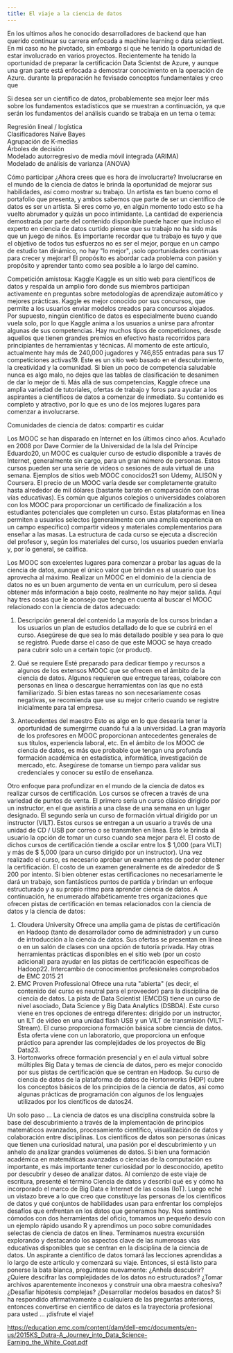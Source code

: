 ```yaml
---
title: El viaje a la ciencia de datos
---
```

En los ultimos años he conocido desarrolladores de backend que han querido continuar su carrera enfocada a machine learning o data scientiest. En mi caso no he pivotado, sin embargo si que he tenido la oportunidad de estar involucrado en varios proyectos. Recientemente ha tenido la oportunidad de preparar la certificación Data Scientst de Azure, y aunque una gran parte está enfocada a demostrar conocimiento en la operación de Azure. durante la preparación he fevisado conceptos fundamentales y creo que 

Si desea ser un científico de datos, probablemente sea mejor leer más sobre los fundamentos estadísticos que se muestran a continuación, ya que serán los
fundamentos del análisis cuando se trabaja en un tema o tema:

Regresión lineal / logística  
Clasificadores Naïve Bayes  
Agrupación de K-medias  
Árboles de decisión  
Modelado autorregresivo de media móvil integrada (ARIMA)  
Modelado de análisis de varianza (ANOVA)  

Cómo participar
¿Ahora crees que es hora de involucrarte? Involucrarse en el mundo de la ciencia de datos le brinda la oportunidad de mejorar sus habilidades, así como mostrar su trabajo. Un artista es tan bueno como el portafolio que presenta, y ambos sabemos que parte de ser un científico de datos es ser un artista. Si eres como yo, en algún momento todo esto se ha vuelto abrumador y quizás un poco intimidante. La cantidad de experiencia demostrada por parte del contenido disponible puede hacer que incluso el experto en ciencia de datos curtido piense que su trabajo no ha sido más que un juego de niños. Es importante recordar que tu trabajo es tuyo y que el objetivo de todos tus esfuerzos no es ser el mejor, porque en un campo de estudio tan dinámico, no hay "lo mejor", ¡solo oportunidades continuas para crecer y mejorar! El propósito es abordar cada problema con pasión y propósito y aprender tanto como sea posible a lo largo del camino.

Competición amistosa: Kaggle
Kaggle es un sitio web para científicos de datos y respalda un amplio foro donde sus miembros participan activamente en preguntas sobre metodologías de aprendizaje automático y mejores prácticas. Kaggle es mejor conocido por sus concursos, que permite a los usuarios enviar modelos creados para concursos alojados. Por supuesto, ningún científico de datos es especialmente bueno cuando vuela solo, por lo que Kaggle anima a los usuarios a unirse para afrontar algunas de sus competencias. Hay muchos tipos de competiciones, desde aquellos que tienen grandes premios en efectivo hasta recorridos para principiantes de herramientas y técnicas. Al momento de este artículo, actualmente hay más de 240,000 jugadores y 746,855 entradas para sus 17 competiciones activas19. Este es un sitio web basado en el descubrimiento, la creatividad y la comunidad. Si bien un poco de competencia saludable nunca es algo malo, no dejes que las tablas de clasificación te desanimen de dar lo mejor de ti.
Más allá de sus competencias, Kaggle ofrece una amplia variedad de tutoriales, ofertas de trabajo y foros para ayudar a los aspirantes a científicos de datos a comenzar de inmediato. Su contenido es completo y atractivo, por lo que es uno de los mejores lugares para comenzar a involucrarse.

Comunidades de ciencia de datos: compartir es cuidar

Los MOOC se han disparado en Internet en los últimos cinco años. Acuñado en 2008 por Dave Cormier de la Universidad de la Isla del Príncipe Eduardo20, un MOOC es cualquier curso de estudio disponible a través de Internet, generalmente sin cargo, para un gran número de personas. Estos cursos pueden ser una serie de videos o sesiones de aula virtual de una semana. Ejemplos de sitios web MOOC conocidos21 son Udemy, ALISON y Coursera. El precio de un MOOC varía desde ser completamente gratuito hasta alrededor de mil dólares (bastante barato en comparación con otras vías educativas). Es común que algunos colegios o universidades colaboren con los MOOC para proporcionar un certificado de finalización a los estudiantes potenciales que completen un curso. Estas plataformas en línea permiten a usuarios selectos (generalmente con una amplia experiencia en un campo específico) compartir videos y materiales complementarios para enseñar a las masas. La estructura de cada curso se ejecuta a discreción del profesor y, según los materiales del curso, los usuarios pueden enviarla y, por lo general, se califica.

Los MOOC son excelentes lugares para comenzar a probar las aguas de la ciencia de datos, aunque el único valor que brindan es al usuario que los aprovecha al máximo. Realizar un MOOC en el dominio de la ciencia de datos no es un buen argumento de venta en un currículum, pero si desea obtener más información a bajo costo, realmente no hay mejor salida. Aquí hay tres cosas que le aconsejo que tenga en cuenta al buscar el MOOC relacionado con la ciencia de datos adecuado:

1. Descripción general del contenido La mayoría de los cursos brindan a los usuarios un plan de estudios detallado de lo que se cubrirá en el curso. Asegúrese de que sea lo más detallado posible y sea para lo que se registró. Puede darse el caso de que este MOOC se haya creado para cubrir solo un  a certain topic (or product).

2. Qué se requiere Esté preparado para dedicar tiempo y recursos a algunos de los extensos MOOC que se ofrecen en el ámbito de la ciencia de datos. Algunos requieren que entregue tareas, colabore con personas en línea o descargue herramientas con las que no está familiarizado. Si bien estas tareas no son necesariamente cosas negativas, se recomienda que use su mejor criterio cuando se registre inicialmente para tal empresa.

3. Antecedentes del maestro Esto es algo en lo que desearía tener la oportunidad de sumergirme cuando fui a la universidad. La gran mayoría de los profesores en MOOC proporcionan antecedentes generales de sus títulos, experiencia laboral, etc. En el ámbito de los MOOC de ciencia de datos, es más que probable que tengan una profunda formación académica en estadística, informática, investigación de mercado, etc. Asegúrese de tomarse un tiempo para validar sus credenciales y conocer su estilo de enseñanza.

Otro enfoque para profundizar en el mundo de la ciencia de datos es realizar cursos de certificación. Los cursos se ofrecen a través de una variedad de puntos de venta. El primero sería un curso clásico dirigido por un instructor, en el que asistiría a una clase de una semana en un lugar designado. El segundo sería un curso de formación virtual dirigido por un instructor (VILT). Estos cursos se entregan a un usuario a través de una unidad de CD / USB por correo o se transmiten en línea. Esto le brinda al usuario la opción de tomar un curso cuando sea mejor para él. El costo de dichos cursos de certificación tiende a oscilar entre los $ 1,000 (para VILT) y más de $ 5,000 (para un curso dirigido por un instructor). Una vez realizado el curso, es necesario aprobar un examen antes de poder obtener la certificación. El costo de un examen generalmente es de alrededor de $ 200 por intento. Si bien obtener estas certificaciones no necesariamente le dará un trabajo, son fantásticos puntos de partida y brindan un enfoque estructurado y a su propio ritmo para aprender ciencia de datos.
A continuación, he enumerado alfabéticamente tres organizaciones que ofrecen pistas de certificación en temas relacionados con la ciencia de datos y la ciencia de datos:
1. Cloudera University Ofrece una amplia gama de pistas de certificación en Hadoop (tanto de desarrollador como de administrador) y un curso de introducción a la ciencia de datos. Sus ofertas se presentan en línea o en un salón de clases con una opción de tutoría privada. Hay otras herramientas prácticas disponibles en el sitio web (por un costo adicional) para ayudar en las pistas de certificación específicas de Hadoop22.
 Intercambio de conocimientos profesionales comprobados de EMC 2015 21
2. EMC Proven Professional Ofrece una ruta "abierta" (es decir, el contenido del curso es neutral para el proveedor) para la disciplina de ciencia de datos. La pista de Data Scientist (EMCDS) tiene un curso de nivel asociado, Data Science y Big Data Analytics (DSBDA). Este curso viene en tres opciones de entrega diferentes: dirigido por un instructor, un ILT de video en una unidad flash USB y un VILT de transmisión (VILT-Stream). El curso proporciona formación básica sobre ciencia de datos. Esta oferta viene con un laboratorio, que proporciona un enfoque práctico para aprender las complejidades de los proyectos de Big Data23.
3. Hortonworks ofrece formación presencial y en el aula virtual sobre múltiples Big Data
y temas de ciencia de datos, pero es mejor conocido por sus pistas de certificación que se centran en Hadoop. Su curso de ciencia de datos de la plataforma de datos de Hortonworks (HDP) cubre los conceptos básicos de los principios de la ciencia de datos, así como algunas prácticas de programación con algunos de los lenguajes utilizados por los científicos de datos24.

Un solo paso ...
La ciencia de datos es una disciplina construida sobre la base del descubrimiento a través de la implementación de principios matemáticos avanzados, procesamiento científico, visualización de datos y colaboración entre disciplinas. Los científicos de datos son personas únicas que tienen una curiosidad natural, una pasión por el descubrimiento y un anhelo de analizar grandes volúmenes de datos. Si bien una formación académica en matemáticas avanzadas o ciencias de la computación es importante, es más importante tener curiosidad por lo desconocido, apetito por descubrir y deseo de analizar datos.
Al comienzo de este viaje de escritura, presenté el término Ciencia de datos y describí qué es y cómo ha incorporado el marco de Big Data e Internet de las cosas (IoT). Luego eché un vistazo breve a lo que creo que constituye las personas de los científicos de datos y qué conjuntos de habilidades usan para enfrentar los complejos desafíos que enfrentan en los datos que generamos hoy. Nos sentimos cómodos con dos herramientas del oficio, tomamos un pequeño desvío con un ejemplo rápido usando R y aprendimos un poco sobre comunidades selectas de ciencia de datos en línea. Terminamos nuestra excursión explorando y destacando los aspectos clave de las numerosas vías educativas disponibles que se centran en la disciplina de la ciencia de datos.
Un aspirante a científico de datos tomará las lecciones aprendidas a lo largo de este artículo y comenzará su viaje. Entonces, si está listo para ponerse la bata blanca, pregúntese nuevamente: ¿Anhela descubrir? ¿Quiere descifrar las complejidades de los datos no estructurados? ¿Tomar archivos aparentemente inconexos y construir una obra maestra cohesiva? ¿Desafiar hipótesis complejas? ¿Desarrollar modelos basados ​​en datos? Si ha respondido afirmativamente a cualquiera de las preguntas anteriores, entonces convertirse en científico de datos es la trayectoria profesional para usted ... ¡disfrute el viaje!

https://education.emc.com/content/dam/dell-emc/documents/en-us/2015KS_Dutra-A_Journey_into_Data_Science-Earning_the_White_Coat.pdf